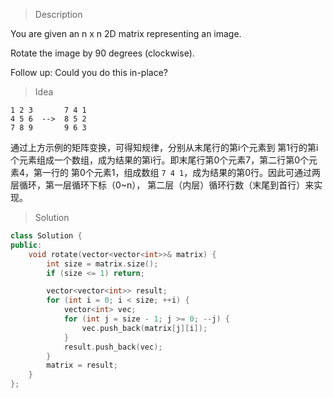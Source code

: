 > Description

You are given an n x n 2D matrix representing an image.

Rotate the image by 90 degrees (clockwise).

Follow up:
Could you do this in-place?

> Idea

```
1 2 3       7 4 1
4 5 6  -->  8 5 2
7 8 9       9 6 3
```

通过上方示例的矩阵变换，可得知规律，分别从末尾行的第i个元素到
第1行的第i个元素组成一个数组，成为结果的第i行。即末尾行第0个元素7，第二行第0个元素4，第一行的
第0个元素1，组成数组 `7 4 1`，成为结果的第0行。因此可通过两层循环，第一层循环下标（0~n），
第二层（内层）循环行数（末尾到首行）来实现。

> Solution

```C++
class Solution {
public:
	void rotate(vector<vector<int>>& matrix) {
		int size = matrix.size();
		if (size <= 1) return;

		vector<vector<int>> result;
		for (int i = 0; i < size; ++i) {
			vector<int> vec;
			for (int j = size - 1; j >= 0; --j) {
				vec.push_back(matrix[j][i]);
			}
			result.push_back(vec);
		}
		matrix = result;
	}
};
```
